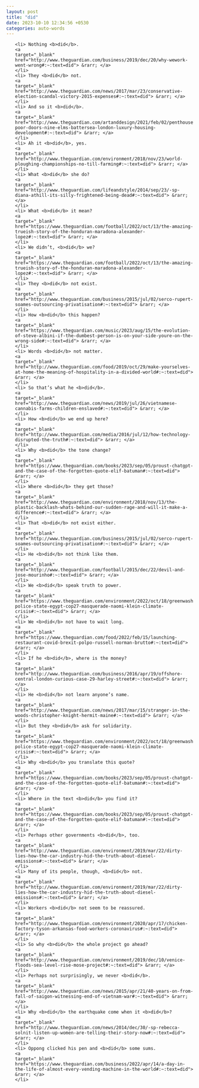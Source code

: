 ```yaml
---
layout: post
title: "did"
date: 2023-10-10 12:34:56 +0530
categories: auto-words
---
```

<ol>

    <li> Nothing <b>did</b>.
    <a 
    target="_blank" 
    href="http://www.theguardian.com/business/2019/dec/20/why-wework-went-wrong#:~:text=did"> &rarr; </a>
    </li>
    <li> They <b>did</b> not.
    <a 
    target="_blank" 
    href="http://www.theguardian.com/news/2017/mar/23/conservative-election-scandal-victory-2015-expenses#:~:text=did"> &rarr; </a>
    </li>
    <li> And so it <b>did</b>.
    <a 
    target="_blank" 
    href="http://www.theguardian.com/artanddesign/2021/feb/02/penthouses-poor-doors-nine-elms-battersea-london-luxury-housing-development#:~:text=did"> &rarr; </a>
    </li>
    <li> Ah it <b>did</b>, yes.
    <a 
    target="_blank" 
    href="http://www.theguardian.com/environment/2018/nov/23/world-ploughing-championships-no-till-farming#:~:text=did"> &rarr; </a>
    </li>
    <li> What <b>did</b> she do?
    <a 
    target="_blank" 
    href="http://www.theguardian.com/lifeandstyle/2014/sep/23/-sp-diana-athill-its-silly-frightened-being-dead#:~:text=did"> &rarr; </a>
    </li>
    <li> What <b>did</b> it mean?
    <a 
    target="_blank" 
    href="https://www.theguardian.com/football/2022/oct/13/the-amazing-trueish-story-of-the-honduran-maradona-alexander-lopez#:~:text=did"> &rarr; </a>
    </li>
    <li> We didn’t, <b>did</b> we?
    <a 
    target="_blank" 
    href="https://www.theguardian.com/football/2022/oct/13/the-amazing-trueish-story-of-the-honduran-maradona-alexander-lopez#:~:text=did"> &rarr; </a>
    </li>
    <li> They <b>did</b> not exist.
    <a 
    target="_blank" 
    href="http://www.theguardian.com/business/2015/jul/02/serco-rupert-soames-outsourcing-privatisation#:~:text=did"> &rarr; </a>
    </li>
    <li> How <b>did</b> this happen?
    <a 
    target="_blank" 
    href="https://www.theguardian.com/music/2023/aug/15/the-evolution-of-steve-albini-if-the-dumbest-person-is-on-your-side-youre-on-the-wrong-side#:~:text=did"> &rarr; </a>
    </li>
    <li> Words <b>did</b> not matter.
    <a 
    target="_blank" 
    href="http://www.theguardian.com/food/2019/oct/29/make-yourselves-at-home-the-meaning-of-hospitality-in-a-divided-world#:~:text=did"> &rarr; </a>
    </li>
    <li> So that’s what he <b>did</b>.
    <a 
    target="_blank" 
    href="http://www.theguardian.com/news/2019/jul/26/vietnamese-cannabis-farms-children-enslaved#:~:text=did"> &rarr; </a>
    </li>
    <li> How <b>did</b> we end up here?
    <a 
    target="_blank" 
    href="http://www.theguardian.com/media/2016/jul/12/how-technology-disrupted-the-truth#:~:text=did"> &rarr; </a>
    </li>
    <li> Why <b>did</b> the tone change?
    <a 
    target="_blank" 
    href="https://www.theguardian.com/books/2023/sep/05/proust-chatgpt-and-the-case-of-the-forgotten-quote-elif-batuman#:~:text=did"> &rarr; </a>
    </li>
    <li> Where <b>did</b> they get those?
    <a 
    target="_blank" 
    href="http://www.theguardian.com/environment/2018/nov/13/the-plastic-backlash-whats-behind-our-sudden-rage-and-will-it-make-a-difference#:~:text=did"> &rarr; </a>
    </li>
    <li> That <b>did</b> not exist either.
    <a 
    target="_blank" 
    href="http://www.theguardian.com/business/2015/jul/02/serco-rupert-soames-outsourcing-privatisation#:~:text=did"> &rarr; </a>
    </li>
    <li> He <b>did</b> not think like them.
    <a 
    target="_blank" 
    href="http://www.theguardian.com/football/2015/dec/22/devil-and-jose-mourinho#:~:text=did"> &rarr; </a>
    </li>
    <li> We <b>did</b> speak truth to power.
    <a 
    target="_blank" 
    href="https://www.theguardian.com/environment/2022/oct/18/greenwashing-police-state-egypt-cop27-masquerade-naomi-klein-climate-crisis#:~:text=did"> &rarr; </a>
    </li>
    <li> We <b>did</b> not have to wait long.
    <a 
    target="_blank" 
    href="https://www.theguardian.com/food/2022/feb/15/launching-restaurant-covid-brexit-polpo-russell-norman-brutto#:~:text=did"> &rarr; </a>
    </li>
    <li> If he <b>did</b>, where is the money?
    <a 
    target="_blank" 
    href="http://www.theguardian.com/business/2016/apr/19/offshore-central-london-curious-case-29-harley-street#:~:text=did"> &rarr; </a>
    </li>
    <li> He <b>did</b> not learn anyone’s name.
    <a 
    target="_blank" 
    href="http://www.theguardian.com/news/2017/mar/15/stranger-in-the-woods-christopher-knight-hermit-maine#:~:text=did"> &rarr; </a>
    </li>
    <li> But they <b>did</b> ask for solidarity.
    <a 
    target="_blank" 
    href="https://www.theguardian.com/environment/2022/oct/18/greenwashing-police-state-egypt-cop27-masquerade-naomi-klein-climate-crisis#:~:text=did"> &rarr; </a>
    </li>
    <li> Why <b>did</b> you translate this quote?
    <a 
    target="_blank" 
    href="https://www.theguardian.com/books/2023/sep/05/proust-chatgpt-and-the-case-of-the-forgotten-quote-elif-batuman#:~:text=did"> &rarr; </a>
    </li>
    <li> Where in the text <b>did</b> you find it?
    <a 
    target="_blank" 
    href="https://www.theguardian.com/books/2023/sep/05/proust-chatgpt-and-the-case-of-the-forgotten-quote-elif-batuman#:~:text=did"> &rarr; </a>
    </li>
    <li> Perhaps other governments <b>did</b>, too.
    <a 
    target="_blank" 
    href="http://www.theguardian.com/environment/2019/mar/22/dirty-lies-how-the-car-industry-hid-the-truth-about-diesel-emissions#:~:text=did"> &rarr; </a>
    </li>
    <li> Many of its people, though, <b>did</b> not.
    <a 
    target="_blank" 
    href="http://www.theguardian.com/environment/2019/mar/22/dirty-lies-how-the-car-industry-hid-the-truth-about-diesel-emissions#:~:text=did"> &rarr; </a>
    </li>
    <li> Workers <b>did</b> not seem to be reassured.
    <a 
    target="_blank" 
    href="http://www.theguardian.com/environment/2020/apr/17/chicken-factory-tyson-arkansas-food-workers-coronavirus#:~:text=did"> &rarr; </a>
    </li>
    <li> So why <b>did</b> the whole project go ahead?
    <a 
    target="_blank" 
    href="http://www.theguardian.com/environment/2019/dec/10/venice-floods-sea-level-rise-mose-project#:~:text=did"> &rarr; </a>
    </li>
    <li> Perhaps not surprisingly, we never <b>did</b>.
    <a 
    target="_blank" 
    href="http://www.theguardian.com/news/2015/apr/21/40-years-on-from-fall-of-saigon-witnessing-end-of-vietnam-war#:~:text=did"> &rarr; </a>
    </li>
    <li> Why <b>did</b> the earthquake come when it <b>did</b>?
    <a 
    target="_blank" 
    href="http://www.theguardian.com/news/2014/dec/30/-sp-rebecca-solnit-listen-up-women-are-telling-their-story-now#:~:text=did"> &rarr; </a>
    </li>
    <li> Oppong clicked his pen and <b>did</b> some sums.
    <a 
    target="_blank" 
    href="https://www.theguardian.com/business/2022/apr/14/a-day-in-the-life-of-almost-every-vending-machine-in-the-world#:~:text=did"> &rarr; </a>
    </li>